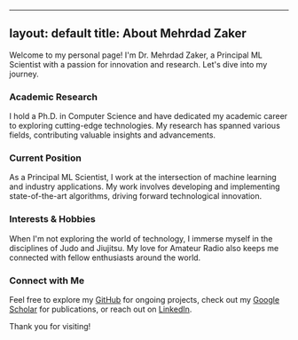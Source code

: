 
---
layout: default
title: About Mehrdad Zaker
---

Welcome to my personal page! I'm Dr. Mehrdad Zaker, a Principal ML Scientist with a passion for innovation and research. Let's dive into my journey.


### Academic Research
I hold a Ph.D. in Computer Science and have dedicated my academic career to exploring cutting-edge technologies. My research has spanned various fields, contributing valuable insights and advancements.

### Current Position
As a Principal ML Scientist, I work at the intersection of machine learning and industry applications. My work involves developing and implementing state-of-the-art algorithms, driving forward technological innovation.

### Interests & Hobbies
When I'm not exploring the world of technology, I immerse myself in the disciplines of Judo and Jiujitsu. My love for Amateur Radio also keeps me connected with fellow enthusiasts around the world.

### Connect with Me
Feel free to explore my [GitHub](https://github.com/username) for ongoing projects, check out my [Google Scholar](https://scholar.google.com/citations?user=Y_-UFnUAAAAJ&hl=en) for publications, or reach out on [LinkedIn](https://www.linkedin.com/in/mehrdadzaker/).

Thank you for visiting!
